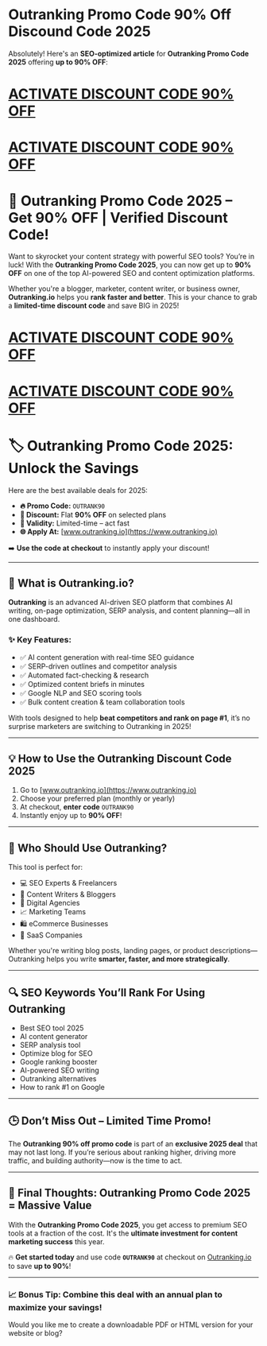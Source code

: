 # Outranking Promo Code 90% Off Discound Code 2025
Absolutely! Here's an **SEO-optimized article** for **Outranking Promo Code 2025** offering **up to 90% OFF**:

# [ACTIVATE DISCOUNT CODE 90% OFF](https://www.outranking.io/?via=amir-sohail)

# [ACTIVATE DISCOUNT CODE 90% OFF](https://www.outranking.io/?via=amir-sohail)

# 🎯 Outranking Promo Code 2025 – Get 90% OFF | Verified Discount Code!

Want to skyrocket your content strategy with powerful SEO tools? You’re in luck! With the **Outranking Promo Code 2025**, you can now get up to **90% OFF** on one of the top AI-powered SEO and content optimization platforms.

Whether you're a blogger, marketer, content writer, or business owner, **Outranking.io** helps you **rank faster and better**. This is your chance to grab a **limited-time discount code** and save BIG in 2025!

# [ACTIVATE DISCOUNT CODE 90% OFF](https://www.outranking.io/?via=amir-sohail)

# [ACTIVATE DISCOUNT CODE 90% OFF](https://www.outranking.io/?via=amir-sohail)

# 🏷️ Outranking Promo Code 2025: Unlock the Savings

Here are the best available deals for 2025:

* **🔥 Promo Code:** `OUTRANK90`
* **💸 Discount:** Flat **90% OFF** on selected plans
* **📅 Validity:** Limited-time – act fast
* **🌐 Apply At:** [www.outranking.io](https://www.outranking.io)

➡️ **Use the code at checkout** to instantly apply your discount!

---

## 🚀 What is Outranking.io?

**Outranking** is an advanced AI-driven SEO platform that combines AI writing, on-page optimization, SERP analysis, and content planning—all in one dashboard.

### ✨ Key Features:

* ✅ AI content generation with real-time SEO guidance
* ✅ SERP-driven outlines and competitor analysis
* ✅ Automated fact-checking & research
* ✅ Optimized content briefs in minutes
* ✅ Google NLP and SEO scoring tools
* ✅ Bulk content creation & team collaboration tools

With tools designed to help **beat competitors and rank on page #1**, it’s no surprise marketers are switching to Outranking in 2025!

---

## 💡 How to Use the Outranking Discount Code 2025

1. Go to [www.outranking.io](https://www.outranking.io)
2. Choose your preferred plan (monthly or yearly)
3. At checkout, **enter code** `OUTRANK90`
4. Instantly enjoy up to **90% OFF**!

---

## 💼 Who Should Use Outranking?

This tool is perfect for:

* 💻 SEO Experts & Freelancers
* 📝 Content Writers & Bloggers
* 🏢 Digital Agencies
* 📈 Marketing Teams
* 🛍️ eCommerce Businesses
* 🎯 SaaS Companies

Whether you're writing blog posts, landing pages, or product descriptions—Outranking helps you write **smarter, faster, and more strategically**.

---

## 🔍 SEO Keywords You’ll Rank For Using Outranking

* Best SEO tool 2025
* AI content generator
* SERP analysis tool
* Optimize blog for SEO
* Google ranking booster
* AI-powered SEO writing
* Outranking alternatives
* How to rank #1 on Google

---

## 🕒 Don’t Miss Out – Limited Time Promo!

The **Outranking 90% off promo code** is part of an **exclusive 2025 deal** that may not last long. If you’re serious about ranking higher, driving more traffic, and building authority—now is the time to act.

---

## 📢 Final Thoughts: Outranking Promo Code 2025 = Massive Value

With the **Outranking Promo Code 2025**, you get access to premium SEO tools at a fraction of the cost. It's the **ultimate investment for content marketing success** this year.

🔥 **Get started today** and use code **`OUTRANK90`** at checkout on [Outranking.io](https://www.outranking.io) to save **up to 90%**!

---

### 📈 Bonus Tip: Combine this deal with an annual plan to **maximize your savings**!

Would you like me to create a downloadable PDF or HTML version for your website or blog?
